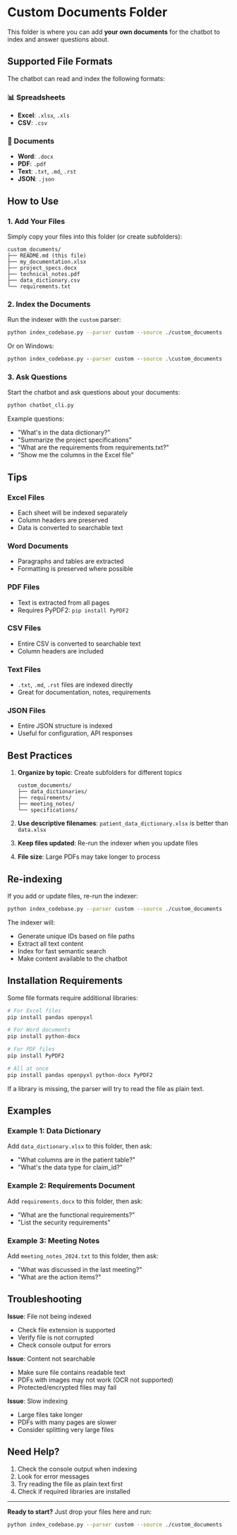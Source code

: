 # Custom Documents Folder

This folder is where you can add **your own documents** for the chatbot to index and answer questions about.

## Supported File Formats

The chatbot can read and index the following formats:

### 📊 Spreadsheets
- **Excel**: `.xlsx`, `.xls`
- **CSV**: `.csv`

### 📄 Documents
- **Word**: `.docx`
- **PDF**: `.pdf`
- **Text**: `.txt`, `.md`, `.rst`
- **JSON**: `.json`

## How to Use

### 1. Add Your Files

Simply copy your files into this folder (or create subfolders):

```
custom_documents/
├── README.md (this file)
├── my_documentation.xlsx
├── project_specs.docx
├── technical_notes.pdf
├── data_dictionary.csv
└── requirements.txt
```

### 2. Index the Documents

Run the indexer with the `custom` parser:

```bash
python index_codebase.py --parser custom --source ./custom_documents
```

Or on Windows:

```cmd
python index_codebase.py --parser custom --source .\custom_documents
```

### 3. Ask Questions

Start the chatbot and ask questions about your documents:

```bash
python chatbot_cli.py
```

Example questions:
- "What's in the data dictionary?"
- "Summarize the project specifications"
- "What are the requirements from requirements.txt?"
- "Show me the columns in the Excel file"

## Tips

### Excel Files
- Each sheet will be indexed separately
- Column headers are preserved
- Data is converted to searchable text

### Word Documents
- Paragraphs and tables are extracted
- Formatting is preserved where possible

### PDF Files
- Text is extracted from all pages
- Requires PyPDF2: `pip install PyPDF2`

### CSV Files
- Entire CSV is converted to searchable text
- Column headers are included

### Text Files
- `.txt`, `.md`, `.rst` files are indexed directly
- Great for documentation, notes, requirements

### JSON Files
- Entire JSON structure is indexed
- Useful for configuration, API responses

## Best Practices

1. **Organize by topic**: Create subfolders for different topics
   ```
   custom_documents/
   ├── data_dictionaries/
   ├── requirements/
   ├── meeting_notes/
   └── specifications/
   ```

2. **Use descriptive filenames**: `patient_data_dictionary.xlsx` is better than `data.xlsx`

3. **Keep files updated**: Re-run the indexer when you update files

4. **File size**: Large PDFs may take longer to process

## Re-indexing

If you add or update files, re-run the indexer:

```bash
python index_codebase.py --parser custom --source ./custom_documents
```

The indexer will:
- Generate unique IDs based on file paths
- Extract all text content
- Index for fast semantic search
- Make content available to the chatbot

## Installation Requirements

Some file formats require additional libraries:

```bash
# For Excel files
pip install pandas openpyxl

# For Word documents
pip install python-docx

# For PDF files
pip install PyPDF2

# All at once
pip install pandas openpyxl python-docx PyPDF2
```

If a library is missing, the parser will try to read the file as plain text.

## Examples

### Example 1: Data Dictionary

Add `data_dictionary.xlsx` to this folder, then ask:
- "What columns are in the patient table?"
- "What's the data type for claim_id?"

### Example 2: Requirements Document

Add `requirements.docx` to this folder, then ask:
- "What are the functional requirements?"
- "List the security requirements"

### Example 3: Meeting Notes

Add `meeting_notes_2024.txt` to this folder, then ask:
- "What was discussed in the last meeting?"
- "What are the action items?"

## Troubleshooting

**Issue**: File not being indexed
- Check file extension is supported
- Verify file is not corrupted
- Check console output for errors

**Issue**: Content not searchable
- Make sure file contains readable text
- PDFs with images may not work (OCR not supported)
- Protected/encrypted files may fail

**Issue**: Slow indexing
- Large files take longer
- PDFs with many pages are slower
- Consider splitting very large files

## Need Help?

1. Check the console output when indexing
2. Look for error messages
3. Try reading the file as plain text first
4. Check if required libraries are installed

---

**Ready to start?** Just drop your files here and run:
```bash
python index_codebase.py --parser custom --source ./custom_documents
```
